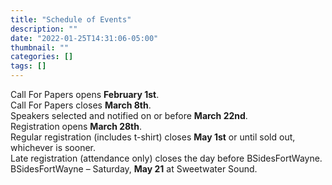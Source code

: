```yaml
---
title: "Schedule of Events"
description: ""
date: "2022-01-25T14:31:06-05:00"
thumbnail: ""
categories: []
tags: []
---
```

Call For Papers opens **February 1st**.  
Call For Papers closes **March 8th**.  
Speakers selected and notified on or before **March 22nd**.  
Registration opens **March 28th**.  
Regular registration (includes t-shirt) closes **May 1st** or until sold out, whichever is sooner.  
Late registration (attendance only) closes the day before BSidesFortWayne.  
BSidesFortWayne – Saturday, **May 21** at Sweetwater Sound.  
